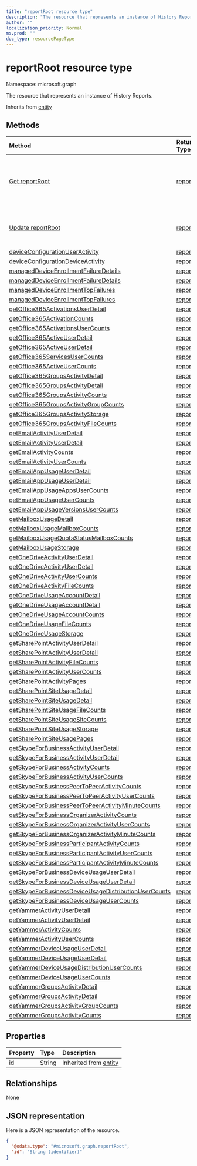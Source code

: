 ```yaml
---
title: "reportRoot resource type"
description: "The resource that represents an instance of History Reports."
author: ""
localization_priority: Normal
ms.prod: ""
doc_type: resourcePageType
---
```


# reportRoot resource type


Namespace: microsoft.graph

The resource that represents an instance of History Reports.


Inherits from [entity](../resources/entity.md)

## Methods
|Method|Return Type|Description|
|:---|:---|:---|
|[Get reportRoot](../api/reportroot-get.md)|[reportRoot](../resources/reportroot.md)|Read properties and relationships of the [reportRoot](../resources/reportroot.md) object.|
|[Update reportRoot](../api/reportroot-update.md)|[reportRoot](../resources/reportroot.md)|Update the properties of a [reportRoot](../resources/reportroot.md) object.|
|[deviceConfigurationUserActivity](../api/reportroot-deviceconfigurationuseractivity.md)|[report](../resources/report.md)||
|[deviceConfigurationDeviceActivity](../api/reportroot-deviceconfigurationdeviceactivity.md)|[report](../resources/report.md)||
|[managedDeviceEnrollmentFailureDetails](../api/reportroot-manageddeviceenrollmentfailuredetails.md)|[report](../resources/report.md)||
|[managedDeviceEnrollmentFailureDetails](../api/reportroot-manageddeviceenrollmentfailuredetails.md)|[report](../resources/report.md)||
|[managedDeviceEnrollmentTopFailures](../api/reportroot-manageddeviceenrollmenttopfailures.md)|[report](../resources/report.md)||
|[managedDeviceEnrollmentTopFailures](../api/reportroot-manageddeviceenrollmenttopfailures.md)|[report](../resources/report.md)||
|[getOffice365ActivationsUserDetail](../api/reportroot-getoffice365activationsuserdetail.md)|[report](../resources/report.md)||
|[getOffice365ActivationCounts](../api/reportroot-getoffice365activationcounts.md)|[report](../resources/report.md)||
|[getOffice365ActivationsUserCounts](../api/reportroot-getoffice365activationsusercounts.md)|[report](../resources/report.md)||
|[getOffice365ActiveUserDetail](../api/reportroot-getoffice365activeuserdetail.md)|[report](../resources/report.md)||
|[getOffice365ActiveUserDetail](../api/reportroot-getoffice365activeuserdetail.md)|[report](../resources/report.md)||
|[getOffice365ServicesUserCounts](../api/reportroot-getoffice365servicesusercounts.md)|[report](../resources/report.md)||
|[getOffice365ActiveUserCounts](../api/reportroot-getoffice365activeusercounts.md)|[report](../resources/report.md)||
|[getOffice365GroupsActivityDetail](../api/reportroot-getoffice365groupsactivitydetail.md)|[report](../resources/report.md)||
|[getOffice365GroupsActivityDetail](../api/reportroot-getoffice365groupsactivitydetail.md)|[report](../resources/report.md)||
|[getOffice365GroupsActivityCounts](../api/reportroot-getoffice365groupsactivitycounts.md)|[report](../resources/report.md)||
|[getOffice365GroupsActivityGroupCounts](../api/reportroot-getoffice365groupsactivitygroupcounts.md)|[report](../resources/report.md)||
|[getOffice365GroupsActivityStorage](../api/reportroot-getoffice365groupsactivitystorage.md)|[report](../resources/report.md)||
|[getOffice365GroupsActivityFileCounts](../api/reportroot-getoffice365groupsactivityfilecounts.md)|[report](../resources/report.md)||
|[getEmailActivityUserDetail](../api/reportroot-getemailactivityuserdetail.md)|[report](../resources/report.md)||
|[getEmailActivityUserDetail](../api/reportroot-getemailactivityuserdetail.md)|[report](../resources/report.md)||
|[getEmailActivityCounts](../api/reportroot-getemailactivitycounts.md)|[report](../resources/report.md)||
|[getEmailActivityUserCounts](../api/reportroot-getemailactivityusercounts.md)|[report](../resources/report.md)||
|[getEmailAppUsageUserDetail](../api/reportroot-getemailappusageuserdetail.md)|[report](../resources/report.md)||
|[getEmailAppUsageUserDetail](../api/reportroot-getemailappusageuserdetail.md)|[report](../resources/report.md)||
|[getEmailAppUsageAppsUserCounts](../api/reportroot-getemailappusageappsusercounts.md)|[report](../resources/report.md)||
|[getEmailAppUsageUserCounts](../api/reportroot-getemailappusageusercounts.md)|[report](../resources/report.md)||
|[getEmailAppUsageVersionsUserCounts](../api/reportroot-getemailappusageversionsusercounts.md)|[report](../resources/report.md)||
|[getMailboxUsageDetail](../api/reportroot-getmailboxusagedetail.md)|[report](../resources/report.md)||
|[getMailboxUsageMailboxCounts](../api/reportroot-getmailboxusagemailboxcounts.md)|[report](../resources/report.md)||
|[getMailboxUsageQuotaStatusMailboxCounts](../api/reportroot-getmailboxusagequotastatusmailboxcounts.md)|[report](../resources/report.md)||
|[getMailboxUsageStorage](../api/reportroot-getmailboxusagestorage.md)|[report](../resources/report.md)||
|[getOneDriveActivityUserDetail](../api/reportroot-getonedriveactivityuserdetail.md)|[report](../resources/report.md)||
|[getOneDriveActivityUserDetail](../api/reportroot-getonedriveactivityuserdetail.md)|[report](../resources/report.md)||
|[getOneDriveActivityUserCounts](../api/reportroot-getonedriveactivityusercounts.md)|[report](../resources/report.md)||
|[getOneDriveActivityFileCounts](../api/reportroot-getonedriveactivityfilecounts.md)|[report](../resources/report.md)||
|[getOneDriveUsageAccountDetail](../api/reportroot-getonedriveusageaccountdetail.md)|[report](../resources/report.md)||
|[getOneDriveUsageAccountDetail](../api/reportroot-getonedriveusageaccountdetail.md)|[report](../resources/report.md)||
|[getOneDriveUsageAccountCounts](../api/reportroot-getonedriveusageaccountcounts.md)|[report](../resources/report.md)||
|[getOneDriveUsageFileCounts](../api/reportroot-getonedriveusagefilecounts.md)|[report](../resources/report.md)||
|[getOneDriveUsageStorage](../api/reportroot-getonedriveusagestorage.md)|[report](../resources/report.md)||
|[getSharePointActivityUserDetail](../api/reportroot-getsharepointactivityuserdetail.md)|[report](../resources/report.md)||
|[getSharePointActivityUserDetail](../api/reportroot-getsharepointactivityuserdetail.md)|[report](../resources/report.md)||
|[getSharePointActivityFileCounts](../api/reportroot-getsharepointactivityfilecounts.md)|[report](../resources/report.md)||
|[getSharePointActivityUserCounts](../api/reportroot-getsharepointactivityusercounts.md)|[report](../resources/report.md)||
|[getSharePointActivityPages](../api/reportroot-getsharepointactivitypages.md)|[report](../resources/report.md)||
|[getSharePointSiteUsageDetail](../api/reportroot-getsharepointsiteusagedetail.md)|[report](../resources/report.md)||
|[getSharePointSiteUsageDetail](../api/reportroot-getsharepointsiteusagedetail.md)|[report](../resources/report.md)||
|[getSharePointSiteUsageFileCounts](../api/reportroot-getsharepointsiteusagefilecounts.md)|[report](../resources/report.md)||
|[getSharePointSiteUsageSiteCounts](../api/reportroot-getsharepointsiteusagesitecounts.md)|[report](../resources/report.md)||
|[getSharePointSiteUsageStorage](../api/reportroot-getsharepointsiteusagestorage.md)|[report](../resources/report.md)||
|[getSharePointSiteUsagePages](../api/reportroot-getsharepointsiteusagepages.md)|[report](../resources/report.md)||
|[getSkypeForBusinessActivityUserDetail](../api/reportroot-getskypeforbusinessactivityuserdetail.md)|[report](../resources/report.md)||
|[getSkypeForBusinessActivityUserDetail](../api/reportroot-getskypeforbusinessactivityuserdetail.md)|[report](../resources/report.md)||
|[getSkypeForBusinessActivityCounts](../api/reportroot-getskypeforbusinessactivitycounts.md)|[report](../resources/report.md)||
|[getSkypeForBusinessActivityUserCounts](../api/reportroot-getskypeforbusinessactivityusercounts.md)|[report](../resources/report.md)||
|[getSkypeForBusinessPeerToPeerActivityCounts](../api/reportroot-getskypeforbusinesspeertopeeractivitycounts.md)|[report](../resources/report.md)||
|[getSkypeForBusinessPeerToPeerActivityUserCounts](../api/reportroot-getskypeforbusinesspeertopeeractivityusercounts.md)|[report](../resources/report.md)||
|[getSkypeForBusinessPeerToPeerActivityMinuteCounts](../api/reportroot-getskypeforbusinesspeertopeeractivityminutecounts.md)|[report](../resources/report.md)||
|[getSkypeForBusinessOrganizerActivityCounts](../api/reportroot-getskypeforbusinessorganizeractivitycounts.md)|[report](../resources/report.md)||
|[getSkypeForBusinessOrganizerActivityUserCounts](../api/reportroot-getskypeforbusinessorganizeractivityusercounts.md)|[report](../resources/report.md)||
|[getSkypeForBusinessOrganizerActivityMinuteCounts](../api/reportroot-getskypeforbusinessorganizeractivityminutecounts.md)|[report](../resources/report.md)||
|[getSkypeForBusinessParticipantActivityCounts](../api/reportroot-getskypeforbusinessparticipantactivitycounts.md)|[report](../resources/report.md)||
|[getSkypeForBusinessParticipantActivityUserCounts](../api/reportroot-getskypeforbusinessparticipantactivityusercounts.md)|[report](../resources/report.md)||
|[getSkypeForBusinessParticipantActivityMinuteCounts](../api/reportroot-getskypeforbusinessparticipantactivityminutecounts.md)|[report](../resources/report.md)||
|[getSkypeForBusinessDeviceUsageUserDetail](../api/reportroot-getskypeforbusinessdeviceusageuserdetail.md)|[report](../resources/report.md)||
|[getSkypeForBusinessDeviceUsageUserDetail](../api/reportroot-getskypeforbusinessdeviceusageuserdetail.md)|[report](../resources/report.md)||
|[getSkypeForBusinessDeviceUsageDistributionUserCounts](../api/reportroot-getskypeforbusinessdeviceusagedistributionusercounts.md)|[report](../resources/report.md)||
|[getSkypeForBusinessDeviceUsageUserCounts](../api/reportroot-getskypeforbusinessdeviceusageusercounts.md)|[report](../resources/report.md)||
|[getYammerActivityUserDetail](../api/reportroot-getyammeractivityuserdetail.md)|[report](../resources/report.md)||
|[getYammerActivityUserDetail](../api/reportroot-getyammeractivityuserdetail.md)|[report](../resources/report.md)||
|[getYammerActivityCounts](../api/reportroot-getyammeractivitycounts.md)|[report](../resources/report.md)||
|[getYammerActivityUserCounts](../api/reportroot-getyammeractivityusercounts.md)|[report](../resources/report.md)||
|[getYammerDeviceUsageUserDetail](../api/reportroot-getyammerdeviceusageuserdetail.md)|[report](../resources/report.md)||
|[getYammerDeviceUsageUserDetail](../api/reportroot-getyammerdeviceusageuserdetail.md)|[report](../resources/report.md)||
|[getYammerDeviceUsageDistributionUserCounts](../api/reportroot-getyammerdeviceusagedistributionusercounts.md)|[report](../resources/report.md)||
|[getYammerDeviceUsageUserCounts](../api/reportroot-getyammerdeviceusageusercounts.md)|[report](../resources/report.md)||
|[getYammerGroupsActivityDetail](../api/reportroot-getyammergroupsactivitydetail.md)|[report](../resources/report.md)||
|[getYammerGroupsActivityDetail](../api/reportroot-getyammergroupsactivitydetail.md)|[report](../resources/report.md)||
|[getYammerGroupsActivityGroupCounts](../api/reportroot-getyammergroupsactivitygroupcounts.md)|[report](../resources/report.md)||
|[getYammerGroupsActivityCounts](../api/reportroot-getyammergroupsactivitycounts.md)|[report](../resources/report.md)||

## Properties
|Property|Type|Description|
|:---|:---|:---|
|id|String| Inherited from [entity](../resources/entity.md)|

## Relationships
None

## JSON representation
Here is a JSON representation of the resource.
<!-- {
  "blockType": "resource",
  "keyProperty": "id",
  "@odata.type": "microsoft.graph.reportRoot",
  "baseType": "microsoft.graph.entity",
  "openType": false
}
-->
``` json
{
  "@odata.type": "#microsoft.graph.reportRoot",
  "id": "String (identifier)"
}
```

